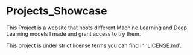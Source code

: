 # Projects_Showcase

This Project is a website that hosts different Machine Learning and Deep Learning models I made and grant access to try them.

This project is under strict license terms you can find in 'LICENSE.md'.
